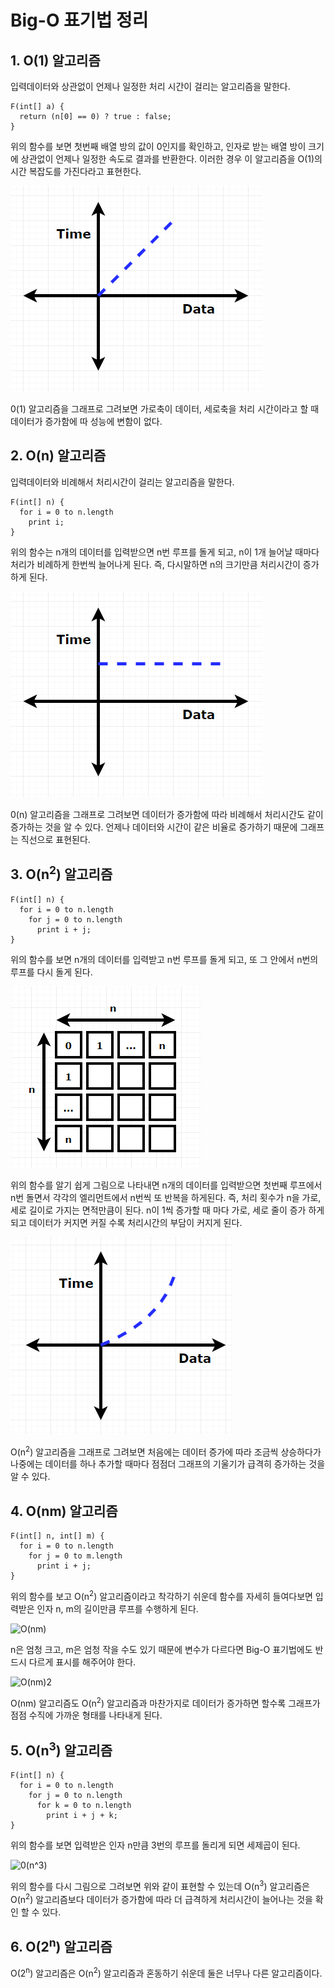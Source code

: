 # Big-O 표기법 정리

## 1. O(1) 알고리즘

입력데이터와 상관없이 언제나 일정한 처리 시간이 걸리는 알고리즘을 말한다.

```
F(int[] a) {
  return (n[0] == 0) ? true : false;
}
```
위의 함수를 보면 첫번째 배열 방의 값이 0인지를 확인하고, 인자로 받는 배열 방이 크기에 상관없이 언제나 일정한 속도로 결과를 반환한다. 이러한 경우
이 알고리즘을 O(1)의 시간 복잡도를 가진다라고 표현한다.

![O(1)](https://github.com/walbatrossw/TIL/blob/master/01_cs-basic/data-structure/img/big-o/o(n).png?raw=true)

0(1) 알고리즘을 그래프로 그려보면 가로축이 데이터, 세로축을 처리 시간이라고 할 때 데이터가 증가함에 따 성능에 변함이 없다.

## 2. O(n) 알고리즘

입력데이터와 비례해서 처리시간이 걸리는 알고리즘을 말한다.

```
F(int[] n) {
  for i = 0 to n.length
    print i;
}
```
위의 함수는 n개의 데이터를 입력받으면 n번 루프를 돌게 되고, n이 1개 늘어날 때마다 처리가 비례하게 한번씩 늘어나게 된다. 즉, 다시말하면 n의 크기만큼 처리시간이 증가하게 된다.

![O(n)](https://github.com/walbatrossw/TIL/blob/master/01_cs-basic/data-structure/img/big-o/o(1).png?raw=true)

0(n) 알고리즘을 그래프로 그려보면 데이터가 증가함에 따라 비례해서 처리시간도 같이 증가하는 것을 알 수 있다. 언제나 데이터와 시간이 같은 비율로 증가하기 때문에 그래프는 직선으로 표현된다.

## 3. O(n<sup>2</sup>) 알고리즘

```
F(int[] n) {
  for i = 0 to n.length
    for j = 0 to n.length
      print i + j;
}
```

위의 함수를 보면 n개의 데이터를 입력받고 n번 루프를 돌게 되고, 또 그 안에서 n번의 루프를 다시 돌게 된다.

![O(n^2)](https://github.com/walbatrossw/TIL/blob/master/01_cs-basic/data-structure/img/big-o/o(n%5E2).png?raw=true)

위의 함수를 알기 쉽게 그림으로 나타내면 n개의 데이터를 입력받으면 첫번째 루프에서 n번 돌면서 각각의 엘리먼트에서 n번씩 또 반복을 하게된다. 즉, 처리 횟수가 n을 가로, 세로 길이로 가지는 면적만큼이 된다. n이 1씩 증가할 때 마다 가로, 세로 줄이 증가 하게 되고 데이터가 커지면 커질 수록 처리시간의 부담이 커지게 된다.

![O(n^2)2](https://github.com/walbatrossw/TIL/blob/master/01_cs-basic/data-structure/img/big-o/o(n%5E2)2.png?raw=true)

O(n<sup>2</sup>) 알고리즘을 그래프로 그려보면 처음에는 데이터 증가에 따라 조금씩 상승하다가 나중에는 데이터를 하나 추가할 때마다 점점더 그래프의 기울기가 급격히 증가하는 것을 알 수 있다.

## 4. O(nm) 알고리즘

```
F(int[] n, int[] m) {
  for i = 0 to n.length
    for j = 0 to m.length
      print i + j;
}
```

위의 함수를 보고 O(n<sup>2</sup>) 알고리즘이라고 착각하기 쉬운데 함수를 자세히 들여다보면 입력받은 인자 n, m의 길이만큼 루프를 수행하게 된다.

![O(nm)]()

n은 엄청 크고, m은 엄청 작을 수도 있기 때문에 변수가 다르다면 Big-O 표기법에도 반드시 다르게 표시를 해주어야 한다.

![O(nm)2]()

O(nm) 알고리즘도 O(n<sup>2</sup>) 알고리즘과 마찬가지로 데이터가 증가하면 할수록 그래프가 점점 수직에 가까운 형태를 나타내게 된다.


## 5. O(n<sup>3</sup>) 알고리즘

```
F(int[] n) {
  for i = 0 to n.length
    for j = 0 to n.length
      for k = 0 to n.length
        print i + j + k;
}
```

위의 함수를 보면 입력받은 인자 n만큼 3번의 루프를 돌리게 되면 세제곱이 된다.

![0(n^3)]()

위의 함수를 다시 그림으로 그려보면 위와 같이 표현할 수 있는데 O(n<sup>3</sup>) 알고리즘은 O(n<sup>2</sup>) 알고리즘보다 데이터가 증가함에 따라 더 급격하게 처리시간이 늘어나는 것을 확인 할 수 있다.

## 6. O(2<sup>n</sup>) 알고리즘

O(2<sup>n</sup>) 알고리즘은 O(n<sup>2</sup>) 알고리즘과 혼동하기 쉬운데 둘은 너무나 다른 알고리즘이다.
